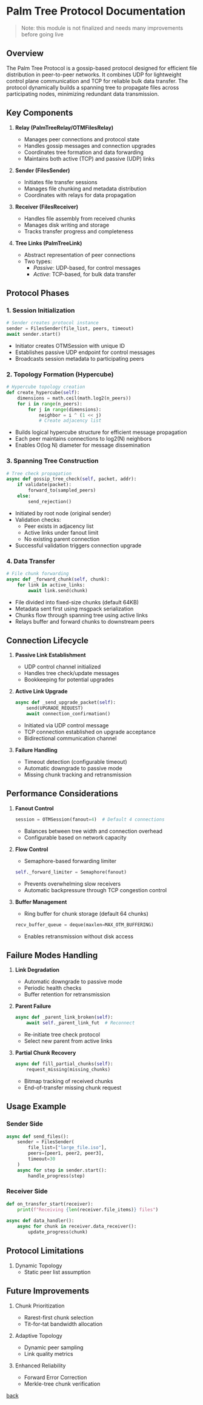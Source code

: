 # Palm Tree Protocol Documentation

> Note: this module is not finalized and needs many improvements before going live

## Overview

The Palm Tree Protocol is a gossip-based protocol designed for efficient file distribution in peer-to-peer networks. It combines UDP for lightweight control plane communication and TCP for reliable bulk data transfer. The protocol dynamically builds a spanning tree to propagate files across participating nodes, minimizing redundant data transmission.

## Key Components

1. **Relay (PalmTreeRelay/OTMFilesRelay)**
   - Manages peer connections and protocol state
   - Handles gossip messages and connection upgrades
   - Coordinates tree formation and data forwarding
   - Maintains both active (TCP) and passive (UDP) links

2. **Sender (FilesSender)**
   - Initiates file transfer sessions
   - Manages file chunking and metadata distribution
   - Coordinates with relays for data propagation

3. **Receiver (FilesReceiver)** 
   - Handles file assembly from received chunks
   - Manages disk writing and storage
   - Tracks transfer progress and completeness

4. **Tree Links (PalmTreeLink)**
   - Abstract representation of peer connections
   - Two types:
     - *Passive*: UDP-based, for control messages
     - *Active*: TCP-based, for bulk data transfer

## Protocol Phases

### 1. Session Initialization
```python
# Sender creates protocol instance
sender = FilesSender(file_list, peers, timeout)
await sender.start()
```
- Initiator creates OTMSession with unique ID
- Establishes passive UDP endpoint for control messages
- Broadcasts session metadata to participating peers

### 2. Topology Formation (Hypercube)
```python
# Hypercube topology creation
def create_hypercube(self):
    dimensions = math.ceil(math.log2(n_peers))
    for i in range(n_peers):
        for j in range(dimensions):
            neighbor = i ^ (1 << j)
            # Create adjacency list
```
- Builds logical hypercube structure for efficient message propagation
- Each peer maintains connections to log2(N) neighbors
- Enables O(log N) diameter for message dissemination

### 3. Spanning Tree Construction
```python
# Tree check propagation
async def gossip_tree_check(self, packet, addr):
    if validate(packet):
        forward_to(sampled_peers)
    else:
        send_rejection()
```
- Initiated by root node (original sender)
- Validation checks:
  - Peer exists in adjacency list
  - Active links under fanout limit
  - No existing parent connection
- Successful validation triggers connection upgrade

### 4. Data Transfer
```python
# File chunk forwarding
async def _forward_chunk(self, chunk):
    for link in active_links:
        await link.send(chunk)
```
- File divided into fixed-size chunks (default 64KB)
- Metadata sent first using msgpack serialization
- Chunks flow through spanning tree using active links
- Relays buffer and forward chunks to downstream peers

## Connection Lifecycle

1. **Passive Link Establishment**
   - UDP control channel initialized
   - Handles tree check/update messages
   - Bookkeeping for potential upgrades

2. **Active Link Upgrade**
   ```python
   async def _send_upgrade_packet(self):
       send(UPGRADE_REQUEST)
       await connection_confirmation()
   ```
   - Initiated via UDP control message
   - TCP connection established on upgrade acceptance
   - Bidirectional communication channel

3. **Failure Handling**
   - Timeout detection (configurable timeout)
   - Automatic downgrade to passive mode
   - Missing chunk tracking and retransmission

## Performance Considerations

1. **Fanout Control**
   ```python
   session = OTMSession(fanout=4)  # Default 4 connections
   ```
   - Balances between tree width and connection overhead
   - Configurable based on network capacity

2. **Flow Control**
   - Semaphore-based forwarding limiter
   ```python
   self._forward_limiter = Semaphore(fanout)
   ```
   - Prevents overwhelming slow receivers
   - Automatic backpressure through TCP congestion control

3. **Buffer Management**
   - Ring buffer for chunk storage (default 64 chunks)
   ```python
   recv_buffer_queue = deque(maxlen=MAX_OTM_BUFFERING)
   ```
   - Enables retransmission without disk access

## Failure Modes Handling

1. **Link Degradation**
   - Automatic downgrade to passive mode
   - Periodic health checks
   - Buffer retention for retransmission

2. **Parent Failure**
   ```python
   async def _parent_link_broken(self):
       await self._parent_link_fut  # Reconnect
   ```
   - Re-initiate tree check protocol
   - Select new parent from active links

3. **Partial Chunk Recovery**
   ```python
   async def fill_partial_chunks(self):
       request_missing(missing_chunks)
   ```
   - Bitmap tracking of received chunks
   - End-of-transfer missing chunk request

## Usage Example

### Sender Side
```python
async def send_files():
    sender = FilesSender(
        file_list=["large_file.iso"],
        peers=[peer1, peer2, peer3],
        timeout=30
    )
    async for step in sender.start():
        handle_progress(step)
```

### Receiver Side
```python
def on_transfer_start(receiver):
    print(f"Receiving {len(receiver.file_items)} files")
    
async def data_handler():
    async for chunk in receiver.data_receiver():
        update_progress(chunk)
```

## Protocol Limitations
1. Dynamic Topology
   - Static peer list assumption

## Future Improvements

1. Chunk Prioritization
   - Rarest-first chunk selection
   - Tit-for-tat bandwidth allocation

2. Adaptive Topology
   - Dynamic peer sampling
   - Link quality metrics

3. Enhanced Reliability
   - Forward Error Correction
   - Merkle-tree chunk verification

[back](/src_docs/transfer)
